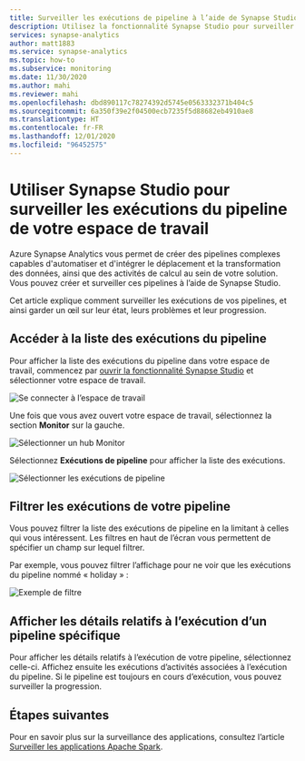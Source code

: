 ```yaml
---
title: Surveiller les exécutions de pipeline à l’aide de Synapse Studio
description: Utilisez la fonctionnalité Synapse Studio pour surveiller les exécutions du pipeline de votre espace de travail.
services: synapse-analytics
author: matt1883
ms.service: synapse-analytics
ms.topic: how-to
ms.subservice: monitoring
ms.date: 11/30/2020
ms.author: mahi
ms.reviewer: mahi
ms.openlocfilehash: dbd890117c78274392d5745e0563332371b404c5
ms.sourcegitcommit: 6a350f39e2f04500ecb7235f5d88682eb4910ae8
ms.translationtype: HT
ms.contentlocale: fr-FR
ms.lasthandoff: 12/01/2020
ms.locfileid: "96452575"
---
```

# <a name="use-synapse-studio-to-monitor-your-workspace-pipeline-runs"></a>Utiliser Synapse Studio pour surveiller les exécutions du pipeline de votre espace de travail

Azure Synapse Analytics vous permet de créer des pipelines complexes capables d'automatiser et d'intégrer le déplacement et la transformation des données, ainsi que des activités de calcul au sein de votre solution. Vous pouvez créer et surveiller ces pipelines à l’aide de Synapse Studio.

Cet article explique comment surveiller les exécutions de vos pipelines, et ainsi garder un œil sur leur état, leurs problèmes et leur progression.

## <a name="access-pipeline-runs-list"></a>Accéder à la liste des exécutions du pipeline

Pour afficher la liste des exécutions du pipeline dans votre espace de travail, commencez par [ouvrir la fonctionnalité Synapse Studio](https://web.azuresynapse.net/) et sélectionner votre espace de travail.

![Se connecter à l’espace de travail](./media/common/login-workspace.png)

Une fois que vous avez ouvert votre espace de travail, sélectionnez la section **Monitor** sur la gauche.

![Sélectionner un hub Monitor](./media/common/left-nav.png)

Sélectionnez **Exécutions de pipeline** pour afficher la liste des exécutions.

![Sélectionner les exécutions de pipeline](./media/how-to-monitor-pipeline-runs/monitor-hub-nav-pipelineruns.png)

## <a name="filter-your-pipeline-runs"></a>Filtrer les exécutions de votre pipeline

Vous pouvez filtrer la liste des exécutions de pipeline en la limitant à celles qui vous intéressent. Les filtres en haut de l’écran vous permettent de spécifier un champ sur lequel filtrer.

Par exemple, vous pouvez filtrer l’affichage pour ne voir que les exécutions du pipeline nommé « holiday » :

![Exemple de filtre](./media/how-to-monitor-pipeline-runs/filter-example.png)

## <a name="view-details-about-a-specific-pipeline-run"></a>Afficher les détails relatifs à l’exécution d’un pipeline spécifique

Pour afficher les détails relatifs à l’exécution de votre pipeline, sélectionnez celle-ci. Affichez ensuite les exécutions d’activités associées à l’exécution du pipeline. Si le pipeline est toujours en cours d’exécution, vous pouvez surveiller la progression. 
  
## <a name="next-steps"></a>Étapes suivantes

Pour en savoir plus sur la surveillance des applications, consultez l’article [Surveiller les applications Apache Spark](how-to-monitor-spark-applications.md). 
